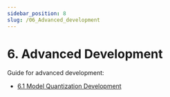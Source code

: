```yaml
---
sidebar_position: 8
slug: /06_Advanced_development
---
```



# 6. Advanced Development

Guide for advanced development:

- [6.1 Model Quantization Development](6.1_Model_Quantization.md)
